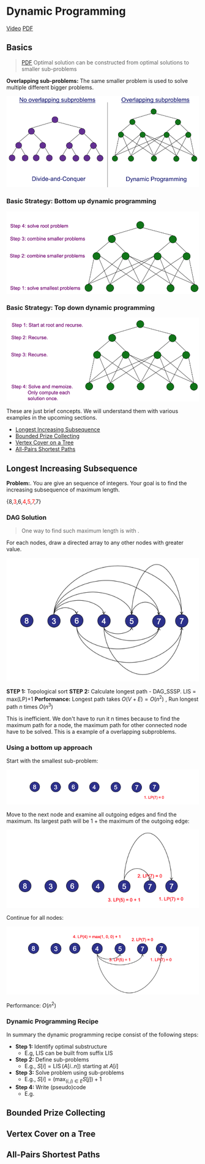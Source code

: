 # Dynamic Programming

<span class="right-menu">[Video](https://youtu.be/xSHOtb_RAJE) [PDF](CS2040_22.DynamicProgrammingIntro.pdf%5C)</span>

## Basics

> [PDF](CS2040_22.DynamicProgrammingIntro.pdf%5C) Optimal solution can be constructed from optimal solutions to smaller sub-problems

**Overlapping sub-problems:** The same smaller problem is used to solve multiple different bigger problems.

![500](../Attachments/22%20Dynamic%20Programming%20Basics.png)

### Basic Strategy: Bottom up dynamic programming

![500](../Attachments/22%20Dynamic%20Programming%20Bottom%20up.png)

### Basic Strategy: Top down dynamic programming

![500](../Attachments/22%20Dynamic%20Programming%20Top%20down.png)


These are just brief concepts. We will understand them with various examples in the upcoming sections.

- [Longest Increasing Subsequence](#Longest%20Increasing%20Subsequence)
- [Bounded Prize Collecting](#Bounded%20Prize%20Collecting)
- [Vertex Cover on a Tree](#Vertex%20Cover%20on%20a%20Tree)
- [All-Pairs Shortest Paths](#All-Pairs%20Shortest%20Paths)

## Longest Increasing Subsequence

> [](CS2040_22.DynamicProgrammingIntro.pdf#page=20)

**Problem:**. You are give an sequence of integers. Your goal is to find the increasing subsequence of maximum length.

<span class="center-menu">{8,<font style="color:#FF0000">3</font>,6,<font style="color:#FF0000">4</font>,<font style="color:#FF0000">5</font>,<font style="color:#FF0000">7</font>,7} </span>

### DAG Solution

> One way to find such maximum length is with [](CS2040_17.Graphs.md#Directed%20Acyclic%20Graphs%5C%7CDAG). 

For each nodes, draw a directed array to any other nodes with greater value.

![400](../Attachments/22%20Dynamic%20Programming%20LIS%20DAG.png)

**STEP 1:** Topological sort
**STEP 2:**  Calculate longest path - DAG_SSSP. LIS = max(LP)+1
**Performance:** Longest path takes $O(V+E)=O(n^2)$ , Run longest path $n$ times $O(n^3)$

This is inefficient. We don't have to run it n times because to find the maximum path for a node, the maximum path for other connected node have to be solved. This is a example of a overlapping subproblems.

### Using a bottom up approach

Start with the smallest sub-problem:

![500](../Attachments/22%20Dynamic%20Programming.png)

Move to the next node and examine all outgoing edges and find the maximum. Its largest path will be 1 +  the maximum of the outgoing edge:

![450](../Attachments/22%20Dynamic%20Programming-1.png)

Continue for all nodes:

![500](../Attachments/22%20Dynamic%20Programming-2.png)

Performance: $O(n^2)$

### Dynamic Programming Recipe

In summary the dynamic programming recipe consist of the following steps:

- **Step 1:** Identify optimal substructure
	- E.g, LIS can be built from suffix LIS
- **Step 2:** Define sub-problems
	- E.g., $S[i]=\operatorname{LIS}(A[i . . n])$ starting at $A[i]$
- **Step 3:** Solve problem using sub-problems
	- E.g., $S[i]=\left(\max _{(i, j) \in E} S[j]\right)+1$
- **Step 4:** Write (pseudo)code
	- E.g. [](CS2040_22.DynamicProgrammingIntro.pdf#page=46%7CCode)
## Bounded Prize Collecting


## Vertex Cover on a Tree

## All-Pairs Shortest Paths

